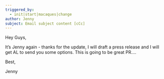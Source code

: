 ```yaml
---
triggered_by:
  - init|start|macaques|change
author: Jenny
subject: Email subject content [cCc]
---
```

Hey Guys,

It’s Jenny again - thanks for the update, I will draft a press release and I will get AL to send you some options. This is going to be great PR….

Best, 

Jenny
